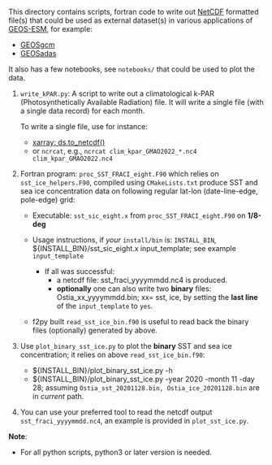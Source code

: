 This directory contains scripts, fortran code to write out [NetCDF](https://www.unidata.ucar.edu/software/netcdf/) formatted file(s) that could be
used as external dataset(s) in various applications of [GEOS-ESM](https://github.com/GEOS-ESM), for example:
- [GEOSgcm](https://github.com/GEOS-ESM/GEOSgcm)
- [GEOSadas](https://github.com/GEOS-ESM/GEOSadas)

It also has a few notebooks, see `notebooks/` that could be used to plot the data.

1. `write_kPAR.py`: A script to write out a climatological k-PAR (Photosynthetically Available Radiation) file.
   It will write a single file (with a single data record) for each month.
   
   To write a single file, use for instance:
   -  [xarray: ds.to_netcdf()](https://xarray.pydata.org/en/stable/generated/xarray.Dataset.to_netcdf.html)
   - or `ncrcat`, e.g., `ncrcat clim_kpar_GMAO2022_*.nc4 clim_kpar_GMAO2022.nc4`

2. Fortran program: `proc_SST_FRACI_eight.F90` which relies on `sst_ice_helpers.F90`, compiled using `CMakeLists.txt` produce
   SST and sea ice concentration data on following regular lat-lon (date-line-edge, pole-edge) grid:
   - Executable: `sst_sic_eight.x` from `proc_SST_FRACI_eight.F90` on **1/8-deg**
   - Usage instructions, if _your_ `install/bin` is: `INSTALL_BIN`,
     ${INSTALL_BIN}/sst_sic_eight.x input_template; see example `input_template`
     - If all was successful:
       - a netcdf file: sst_fraci_yyyymmdd.nc4 is produced.
       - **optionally** one can also write two **binary** files: Ostia_xx_yyyymmdd.bin; xx= sst, ice,
         by setting the **last line** of the `input_template` to `yes`.

   - f2py built `read_sst_ice_bin.f90` is useful to read back the binary files (optionally) generated by above.

3. Use `plot_binary_sst_ice.py` to plot the **binary** SST and sea ice concentration; it relies on above `read_sst_ice_bin.f90`:

     - ${INSTALL_BIN}/plot_binary_sst_ice.py -h
     - ${INSTALL_BIN}/plot_binary_sst_ice.py -year 2020 -month 11 -day 28; 
     assuming `Ostia_sst_20201128.bin, Ostia_ice_20201128.bin` are in _current_ path.

4. You can use your preferred tool to read the netcdf output `sst_fraci_yyyymmdd.nc4`, an example is provided in `plot_sst_ice.py`.

**Note**:
 - For all python scripts, python3 or later version is needed.
